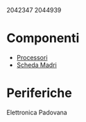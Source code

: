 2042347
2044939
# Componenti
- [Processori](componenti/processori.md)
- [Scheda Madri](componenti/schede_madri.md)
# Periferiche
Elettronica Padovana

